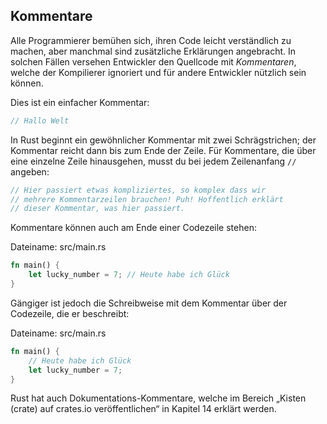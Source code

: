 ## Kommentare

Alle Programmierer bemühen sich, ihren Code leicht verständlich zu machen, aber
manchmal sind zusätzliche Erklärungen angebracht. In solchen Fällen versehen
Entwickler den Quellcode mit *Kommentaren*, welche der Kompilierer ignoriert
und für andere Entwickler nützlich sein können.

Dies ist ein einfacher Kommentar:

```rust
// Hallo Welt
```

In Rust beginnt ein gewöhnlicher Kommentar mit zwei Schrägstrichen; der
Kommentar reicht dann bis zum Ende der Zeile. Für Kommentare, die über eine
einzelne Zeile hinausgehen, musst du bei jedem Zeilenanfang `//` angeben:

```rust
// Hier passiert etwas kompliziertes, so komplex dass wir
// mehrere Kommentarzeilen brauchen! Puh! Hoffentlich erklärt
// dieser Kommentar, was hier passiert.
```

Kommentare können auch am Ende einer Codezeile stehen:

<span class="filename">Dateiname: src/main.rs</span>

```rust
fn main() {
    let lucky_number = 7; // Heute habe ich Glück
}
```

Gängiger ist jedoch die Schreibweise mit dem Kommentar über der Codezeile, die
er beschreibt:

<span class="filename">Dateiname: src/main.rs</span>

```rust
fn main() {
    // Heute habe ich Glück
    let lucky_number = 7;
}
```

Rust hat auch Dokumentations-Kommentare, welche im Bereich „Kisten (crate) auf
crates.io veröffentlichen“ in Kapitel 14 erklärt werden.

